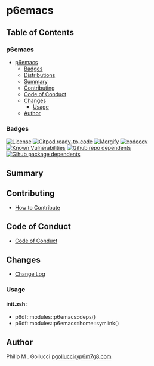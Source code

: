 # p6emacs

## Table of Contents


### p6emacs
- [p6emacs](#p6emacs)
  - [Badges](#badges)
  - [Distributions](#distributions)
  - [Summary](#summary)
  - [Contributing](#contributing)
  - [Code of Conduct](#code-of-conduct)
  - [Changes](#changes)
    - [Usage](#usage)
  - [Author](#author)

### Badges

[![License](https://img.shields.io/badge/License-Apache%202.0-yellowgreen.svg)](https://opensource.org/licenses/Apache-2.0)
[![Gitpod ready-to-code](https://img.shields.io/badge/Gitpod-ready--to--code-blue?logo=gitpod)](https://gitpod.io/#https://github.com/p6m7g8/p6emacs)
[![Mergify](https://img.shields.io/endpoint.svg?url=https://gh.mergify.io/badges/p6m7g8/p6emacs/&style=flat)](https://mergify.io)
[![codecov](https://codecov.io/gh/p6m7g8/p6emacs/branch/master/graph/badge.svg?token=14Yj1fZbew)](https://codecov.io/gh/p6m7g8/p6emacs)
[![Known Vulnerabilities](https://snyk.io/test/github/p6m7g8/p6emacs/badge.svg?targetFile=package.json)](https://snyk.io/test/github/p6m7g8/p6emacs?targetFile=package.json)
[![Gihub repo dependents](https://badgen.net/github/dependents-repo/p6m7g8/p6emacs)](https://github.com/p6m7g8/p6emacs/network/dependents?dependent_type=REPOSITORY)
[![Gihub package dependents](https://badgen.net/github/dependents-pkg/p6m7g8/p6emacs)](https://github.com/p6m7g8/p6emacs/network/dependents?dependent_type=PACKAGE)

## Summary

## Contributing

- [How to Contribute](CONTRIBUTING.md)

## Code of Conduct

- [Code of Conduct](https://github.com/p6m7g8/.github/blob/master/CODE_OF_CONDUCT.md)

## Changes

- [Change Log](CHANGELOG.md)

### Usage

#### init.zsh:

- p6df::modules::p6emacs::deps()
- p6df::modules::p6emacs::home::symlink()


## Author

Philip M . Gollucci <pgollucci@p6m7g8.com>
